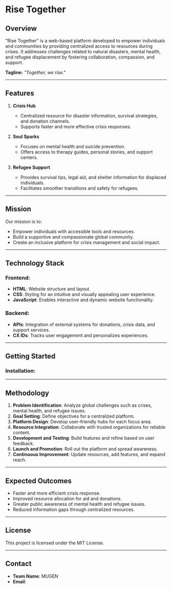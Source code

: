 # **Rise Together**

## **Overview**
"Rise Together" is a web-based platform developed to empower individuals and communities by providing centralized access to resources during crises. It addresses challenges related to natural disasters, mental health, and refugee displacement by fostering collaboration, compassion, and support.

**Tagline:** *"Together, we rise."*

---

## **Features**
1. **Crisis Hub**  
   - Centralized resource for disaster information, survival strategies, and donation channels.  
   - Supports faster and more effective crisis responses.

2. **Soul Sparks**  
   - Focuses on mental health and suicide prevention.  
   - Offers access to therapy guides, personal stories, and support centers.

3. **Refugee Support**  
   - Provides survival tips, legal aid, and shelter information for displaced individuals.  
   - Facilitates smoother transitions and safety for refugees.

---

## **Mission**
Our mission is to:
- Empower individuals with accessible tools and resources.
- Build a supportive and compassionate global community.
- Create an inclusive platform for crisis management and social impact.

---

## **Technology Stack**
### **Frontend:**
- **HTML**: Website structure and layout.
- **CSS**: Styling for an intuitive and visually appealing user experience.
- **JavaScript**: Enables interactive and dynamic website functionality.

### **Backend:**
- **APIs**: Integration of external systems for donations, crisis data, and support services.
- **CX IDs**: Tracks user engagement and personalizes experiences.

---

## **Getting Started**
### **Installation:**
---

## **Methodology**
1. **Problem Identification**: Analyze global challenges such as crises, mental health, and refugee issues.
2. **Goal Setting**: Define objectives for a centralized platform.
3. **Platform Design**: Develop user-friendly hubs for each focus area.
4. **Resource Integration**: Collaborate with trusted organizations for reliable content.
5. **Development and Testing**: Build features and refine based on user feedback.
6. **Launch and Promotion**: Roll out the platform and spread awareness.
7. **Continuous Improvement**: Update resources, add features, and expand reach.

---

## **Expected Outcomes**
- Faster and more efficient crisis response.
- Improved resource allocation for aid and donations.
- Greater public awareness of mental health and refugee issues.
- Reduced information gaps through centralized resources.

---

## **License**
This project is licensed under the MIT License.

---

## **Contact**
- **Team Name**: MUGEN  
- **Email**: 
```
